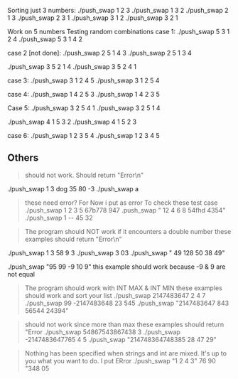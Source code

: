Sorting just 3 numbers:
./push_swap 1 2 3
./push_swap 1 3 2
./push_swap 2 1 3
./push_swap 2 3 1
./push_swap 3 1 2
./push_swap 3 2 1

Work on 5 numbers
Testing random combinations
case 1:
./push_swap 5 3 1 2 4
./push_swap 5 3 1 4 2

case 2 [not done]:
./push_swap 2 5 1 4 3
./push_swap 2 5 1 3 4

./push_swap 3 5 2 1 4
./push_swap 3 5 2 4 1

case 3:
./push_swap 3 1 2 4 5
./push_swap 3 1 2 5 4

case 4:
./push_swap 1 4 2 5 3
./push_swap 1 4 2 3 5

Case 5:
./push_swap 3 2 5 4 1
./push_swap 3 2 5 1 4

./push_swap 4 1 5 3 2
./push_swap 4 1 5 2 3

case 6:
./push_swap 1 2 3 5 4
./push_swap 1 2 3 4 5

## Others

>should not work.
Should return "Error\n"

./push_swap 1 3 dog 35 80 -3
./push_swap a

>these need error? For Now i put as error
>To check these test case
./push_swap 1 2 3 5 67b778 947
.push_swap " 12 4 6 8 54fhd 4354"
./push_swap 1 --    45 32 

>The program should NOT work if it encounters a double number
>these examples should return "Error\n"

./push_swap 1 3 58 9 3
./push_swap 3 03
./push_swap " 49 128     50 38   49"

./push_swap "95 99 -9 10 9"
this example should work because -9 & 9 are not equal

>The program should work with INT MAX & INT MIN
>these examples should work and sort your list
./push_swap 2147483647 2 4 7
./push_swap 99 -2147483648 23 545
./push_swap "2147483647 843 56544 24394"

>should not work since more than max
>these examples should return "Error
./push_swap 54867543867438 3
./push_swap -2147483647765 4 5
./push_swap "214748364748385 28 47 29"

>Nothing has been specified when strings and int are mixed. It's up to you what you want to do. 
>I put ERror
./push_swap "1 2 4 3" 76 90 "348 05
